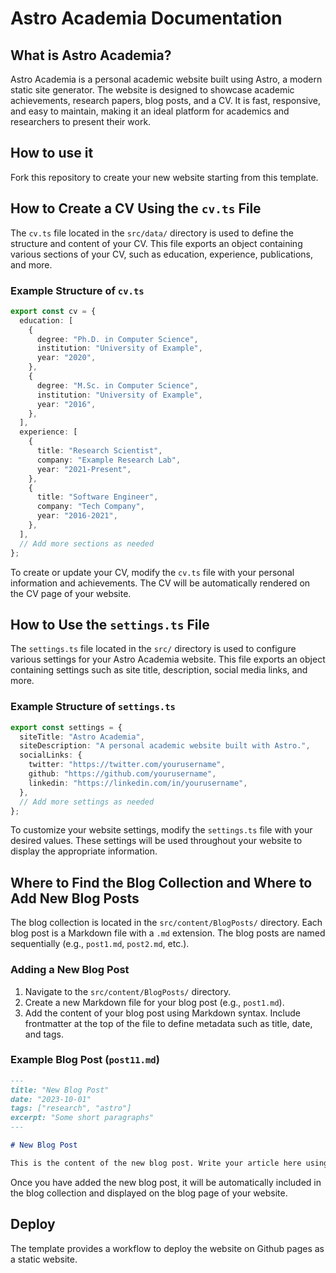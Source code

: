 # Astro Academia Documentation

## What is Astro Academia?

Astro Academia is a personal academic website built using Astro, a modern static site generator. The website is designed to showcase academic achievements, research papers, blog posts, and a CV. It is fast, responsive, and easy to maintain, making it an ideal platform for academics and researchers to present their work.

## How to use it

Fork this repository to create your new website starting from this template.

## How to Create a CV Using the `cv.ts` File

The `cv.ts` file located in the `src/data/` directory is used to define the structure and content of your CV. This file exports an object containing various sections of your CV, such as education, experience, publications, and more.

### Example Structure of `cv.ts`

```typescript
export const cv = {
  education: [
    {
      degree: "Ph.D. in Computer Science",
      institution: "University of Example",
      year: "2020",
    },
    {
      degree: "M.Sc. in Computer Science",
      institution: "University of Example",
      year: "2016",
    },
  ],
  experience: [
    {
      title: "Research Scientist",
      company: "Example Research Lab",
      year: "2021-Present",
    },
    {
      title: "Software Engineer",
      company: "Tech Company",
      year: "2016-2021",
    },
  ],
  // Add more sections as needed
};
```

To create or update your CV, modify the `cv.ts` file with your personal information and achievements. The CV will be automatically rendered on the CV page of your website.

## How to Use the `settings.ts` File

The `settings.ts` file located in the `src/` directory is used to configure various settings for your Astro Academia website. This file exports an object containing settings such as site title, description, social media links, and more.

### Example Structure of `settings.ts`

```typescript
export const settings = {
  siteTitle: "Astro Academia",
  siteDescription: "A personal academic website built with Astro.",
  socialLinks: {
    twitter: "https://twitter.com/yourusername",
    github: "https://github.com/yourusername",
    linkedin: "https://linkedin.com/in/yourusername",
  },
  // Add more settings as needed
};
```

To customize your website settings, modify the `settings.ts` file with your desired values. These settings will be used throughout your website to display the appropriate information.

## Where to Find the Blog Collection and Where to Add New Blog Posts

The blog collection is located in the `src/content/BlogPosts/` directory. Each blog post is a Markdown file with a `.md` extension. The blog posts are named sequentially (e.g., `post1.md`, `post2.md`, etc.).

### Adding a New Blog Post

1. Navigate to the `src/content/BlogPosts/` directory.
2. Create a new Markdown file for your blog post (e.g., `post1.md`).
3. Add the content of your blog post using Markdown syntax. Include frontmatter at the top of the file to define metadata such as title, date, and tags.

### Example Blog Post (`post11.md`)

```markdown
---
title: "New Blog Post"
date: "2023-10-01"
tags: ["research", "astro"]
excerpt: "Some short paragraphs"
---

# New Blog Post

This is the content of the new blog post. Write your article here using Markdown syntax.
```

Once you have added the new blog post, it will be automatically included in the blog collection and displayed on the blog page of your website.

## Deploy
The template provides a workflow to deploy the website on Github pages as a static website.
